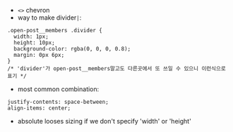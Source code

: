 - `<>` chevron
- way to make divider`|`:
```
.open-post__members .divider {
  width: 1px;
  height: 10px;
  background-color: rgba(0, 0, 0, 0.8);
  margin: 0px 6px;
}
/* 'divider'가 open-post__members말고도 다른곳에서 또 쓰일 수 있으니 이런식으로 표기 */
```
- most common combination:
```
justify-contents: space-between;
align-items: center;
```
- absolute looses sizing if we don't specify 'width' or 'height'
